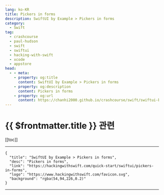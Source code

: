 ```yaml
---
lang: ko-KR
title: Pickers in forms
description: SwiftUI by Example > Pickers in forms
category:
  - Swift
tag: 
  - crashcourse
  - paul-hudson
  - swift
  - swiftui
  - hacking-with-swift
  - xcode
  - appstore
head:
  - - meta:
    - property: og:title
      content: SwiftUI by Example > Pickers in forms
    - property: og:description
      content: Pickers in forms
    - property: og:url
      content: https://chanhi2000.github.io/crashcourse/swift/swiftui-by-example/11-forms/pickers-in-forms.html
---
```


# {{ $frontmatter.title }} 관련

[[toc]]

---

```component VPCard
{
  "title": "SwiftUI by Example > Pickers in forms",
  "desc": "Pickers in forms",
  "link": "https://hackingwithswift.com/quick-start/swiftui/pickers-in-forms",
  "logo": "https://www.hackingwithswift.com/favicon.svg",
  "background": "rgba(54,94,226,0.2)"
}
```

---

<TagLinks />
